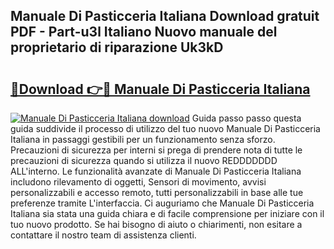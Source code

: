 ## Manuale Di Pasticceria Italiana Download gratuit PDF - Part-u3l Italiano Nuovo manuale del proprietario di riparazione Uk3kD

# <h2><a href="http://dfb3vk6.blite.top/?on=Manuale+Di+Pasticceria+Italiana">🔗Download 👉🔴 Manuale Di Pasticceria Italiana</a></h2>

[![Manuale Di Pasticceria Italiana download](https://i.imgur.com/lujVjoI.png)](http://dfb3vk6.blite.top/?on=Manuale+Di+Pasticceria+Italiana)
Guida passo passo questa guida suddivide il processo di utilizzo del tuo nuovo Manuale Di Pasticceria Italiana in passaggi gestibili per un funzionamento senza sforzo. Precauzioni di sicurezza per interni si prega di prendere nota di tutte le precauzioni di sicurezza quando si utilizza il nuovo REDDDDDDD ALL'interno. Le funzionalità avanzate di Manuale Di Pasticceria Italiana includono rilevamento di oggetti, Sensori di movimento, avvisi personalizzabili e accesso remoto, tutti personalizzabili in base alle tue preferenze tramite L'interfaccia. Ci auguriamo che Manuale Di Pasticceria Italiana sia stata una guida chiara e di facile comprensione per iniziare con il tuo nuovo prodotto. Se hai bisogno di aiuto o chiarimenti, non esitare a contattare il nostro team di assistenza clienti.
